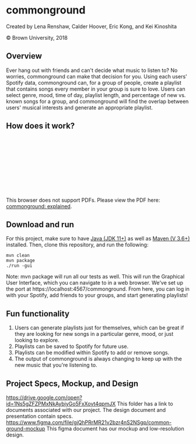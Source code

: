 # commonground
Created by Lena Renshaw, Calder Hoover, Eric Kong, and Kei Kinoshita

© Brown University, 2018

## Overview
Ever hang out with friends and can't decide what music to listen to? No worries, commonground can make that decision for you. Using each users' Spotify data, commonground can, for a group of people, create a playlist that contains songs every member in your group is sure to love. Users can select genre, mood, time of day, playlist length, and percentage of new vs. known songs for a group, and commonground will find the overlap between users' musical interests and generate an appropriate playlist.  

## How does it work? 
<object data="https://github.com/lenarenshaw/commonground/blob/master/commonground.pdf" type="application/pdf" width="700px" height="700px">
    <embed src="https://github.com/lenarenshaw/commonground/blob/master/commonground.pdf">
        <p>This browser does not support PDFs. Please view the PDF here: <a href="https://github.com/lenarenshaw/commonground/blob/master/commonground.pdf">commonground: explained</a>.</p>
    </embed>
</object>

## Download and run
For this project, make sure to have [Java (JDK 11+)](https://www.oracle.com/java/technologies/javase-jdk11-downloads.html) as well as [Maven (V 3.6+)](https://maven.apache.org/install.html) installed. Then, clone this repository, and run the following:
```
mvn clean
mvn package
./run -gui
```
Note: mvn package will run all our tests as well. This will run the Graphical User Interface, which you can navigate to in a web browser. We've set up the port at https://localhost:4567/commonground. From here, you can log in with your Spotify, add friends to your groups, and start generating playlists! 

## Fun functionality
  1. Users can generate playlists just for themselves, which can be great if they are looking for new songs in a particular genre, mood, or just looking to explore. 
  2. Playlists can be saved to Spotify for future use.
  3. Playlists can be modified within Spotify to add or remove songs. 
  4. The output of commonground is always changing to keep up with the new music that you're listening to.

## Project Specs, Mockup, and Design 
https://drive.google.com/open?id=1Ns5gZFZPMxNkAybjyGo5FxXovt4qpmJX
This folder has a link to documents associated with our project. The design document and presentation contain specs.
https://www.figma.com/file/gjQhPRrMR21v2bzr4nS2NSgp/common-ground-mockup
This figma document has our mockup and low-resolution design.
